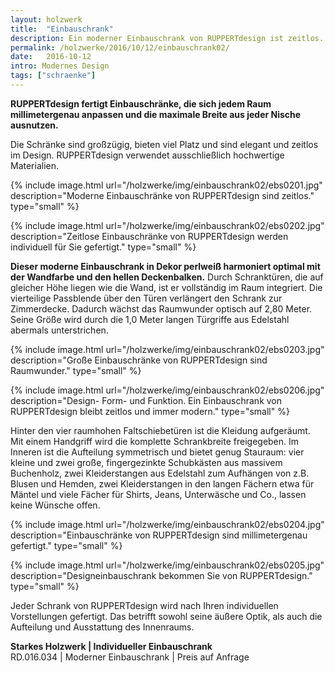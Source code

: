 ```yaml
---
layout: holzwerk
title:  "Einbauschrank"
description: Ein moderner Einbauschrank von RUPPERTdesign ist zeitlos.
permalink: /holzwerke/2016/10/12/einbauschrank02/
date:   2016-10-12
intro: Modernes Design
tags: ["schraenke"]
---
```



**RUPPERTdesign fertigt Einbauschränke, die sich jedem Raum millimetergenau anpassen und die maximale Breite aus jeder Nische ausnutzen.**

Die Schränke sind großzügig, bieten viel Platz und sind elegant und zeitlos im Design. 
RUPPERTdesign verwendet ausschließlich hochwertige Materialien.

{% include image.html url="/holzwerke/img/einbauschrank02/ebs0201.jpg" description="Moderne Einbauschränke von RUPPERTdesign sind zeitlos." type="small" %}

{% include image.html url="/holzwerke/img/einbauschrank02/ebs0202.jpg" description="Zeitlose Einbauschränke von RUPPERTdesign werden individuell für Sie gefertigt." type="small" %}


**Dieser moderne Einbauschrank in Dekor perlweiß harmoniert optimal mit der Wandfarbe und den hellen Deckenbalken.**
Durch Schranktüren, die auf gleicher Höhe liegen wie die Wand, ist er  vollständig im Raum integriert.
Die vierteilige Passblende über den Türen verlängert den Schrank zur Zimmerdecke. Dadurch wächst das Raumwunder optisch auf 2,80 Meter.
Seine Größe wird durch die 1,0 Meter langen Türgriffe aus Edelstahl abermals unterstrichen.

{% include image.html url="/holzwerke/img/einbauschrank02/ebs0203.jpg" description="Große Einbauschränke von RUPPERTdesign sind Raumwunder." type="small" %}


{% include image.html url="/holzwerke/img/einbauschrank02/ebs0206.jpg" description="Design- Form- und Funktion. Ein Einbauschrank von RUPPERTdesign bleibt zeitlos und immer modern." type="small" %}


Hinter den vier raumhohen Faltschiebetüren ist die Kleidung aufgeräumt. 
Mit einem Handgriff wird die komplette Schrankbreite freigegeben. 
Im Inneren ist die Aufteilung symmetrisch und bietet genug Stauraum: 
vier kleine und zwei große, fingergezinkte Schubkästen aus massivem Buchenholz, 
zwei Kleiderstangen aus Edelstahl zum Aufhängen von z.B. Blusen und Hemden, 
zwei Kleiderstangen in den langen Fächern etwa für Mäntel und viele Fächer für Shirts, Jeans, Unterwäsche und Co., lassen keine Wünsche offen. 

{% include image.html url="/holzwerke/img/einbauschrank02/ebs0204.jpg" description="Einbauschränke von RUPPERTdesign sind millimetergenau gefertigt." type="small" %}


{% include image.html url="/holzwerke/img/einbauschrank02/ebs0205.jpg" description="Designeinbauschrank bekommen Sie von RUPPERTdesign." type="small" %}




Jeder Schrank von RUPPERTdesign wird nach Ihren individuellen Vorstellungen gefertigt. 
Das betrifft sowohl seine äußere Optik, als auch die Aufteilung und Ausstattung des Innenraums.
 

**Starkes Holzwerk \| Individueller Einbauschrank**    
RD.016.034  \|  Moderner Einbauschrank  \|  Preis auf Anfrage
